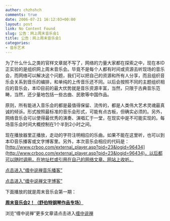 ```yaml
---
author: chzhshch
comments: true
date: 2006-07-21 16:12:03+00:00
layout: post
link: No Content Found
slug: 公告：网上周末音乐会1
title: 公告：网上周末音乐会1
categories:
- 音乐艺术
---
```


			

   为了什么什么之类的官样文章就不写了，网络的力量大家都在探索之中，现在本ID正实验的是组织网上周末音乐会。毕竟不是每个人都有时间或资源去听现场的音乐会，而网络可以解决这个问题，我们可以把自己的资源和所有人分享，而且组织音乐会关系到音乐的编排，和单纯的上传音乐还不同。以后会按照不同的主题组织相应的音乐会，本ID目前的最大优势就是音乐资源丰富，当然，只限于古典音乐范畴，当然，还少量地包括一些古曲、民歌等中国作品。

   原则，所有能进入音乐会的都是最值得保留、流传的，都是人类伟大艺术灵魂最真诚的倾诉。形式按照最标准的音乐会形式，可能有点古板，但确实必须的。另外，网络音乐会可以使得最优秀的演奏、演唱汇于一堂，在现实中是不可能实现的。每场音乐会时间大概控制在1个半到2小时之间。

   现在播放器里正播放，走动的字符注明相应的乐曲。如果不能在这里听，也可以到本ID音乐播客或文字博客里。另外，本次音乐会相应的代码是：[http://www.crboo.com/external_player.asp?pid=23&logid=96434](http://www.crboo.com/external_player.asp?pid=23&logid=96434)，以后都可以随时调用，在地址栏或引用在自己的网络文章、网站上收听。

  


[点击进入“缠中说禅音乐播客”](http://www.crboo.com/podcast.asp?domain=chzhshch)

[点击进入“缠中说禅文字博客”](http://blog.sina.com.cn/m/chzhshch)

下面播放的就是周末音乐会第一期：

[**周末音乐会2！（舒伯特钢琴作品专场）**](http://blog.sina.com.cn/u/486e105c0100059r)

浏览“缠中说禅”更多文章请点击进入[缠中说禅](http://blog.sina.com.cn/m/chzhshch)
